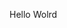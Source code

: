 Hello Wolrd













































































































































































































































































































































































































































































































































































































































































































































































































































































































































































































































































































































































































































































































































































































































































































































































































































































































































































































































































































































































































































































































































































